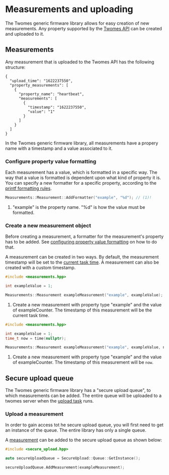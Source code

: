 # Measurements and uploading

The Twomes generic firmware library allows for easy creation of new measurements. Any property supported by the [Twomes API](https://github.com/energietransitie/twomes-backoffice-api) can be created and uploaded to it.

## Measurements

Any measurement that is uploaded to the Twomes API has the following structure:

```json5 title="Heartbeat measurement example"
{
  "upload_time": "1622237550",
  "property_measurements": [
    {
      "property_name": "heartbeat",
      "measurements": [
        {
          "timestamp": "1622237550",
          "value": "1"
        }
      ]
    }
  ]
}
```

In the Twomes generic firmware library, all measurements have a propery name with a timestamp and a value associated to it.

### Configure property value formatting

Each measurement has a value, which is formatted in a specific way. The way that a value is formatted is dependent upon what kind of property it is. You can specify a new formatter for a specific property, according to the [printf formatting rules](https://en.wikipedia.org/wiki/Printf_format_string).

```cpp title="Adding a property formatter"
Measurements::Measurement::AddFormatter("example", "%d"); // (1)!
```

1. "example" is the property name. "%d" is how the value must be formatted.

### Create a new measurement object

Before creating a measurement, a formatter for the measurement's property has to be added. See [configuring property value formatting](#configuring-property-value-formatting) on how to do that.

A measurement can be created in two ways. By default, the measurement timestamp will be set to the [current task time](scheduler.md#current-task-time). A measurement can also be created with a custom timestamp.

```cpp title="Creating a measurement with the current task time"
#include <measurements.hpp>

int exampleValue = 1;

Measurements::Measurement exampleMeasurement("example", exampleValue); // (1)!
```

1. Create a new measurement with property type "example" and the value of exampleCounter. The timestamp of this measurement will be the current task time.

```cpp title="Creating a measurement with a custom timestamp"
#include <measurements.hpp>

int exampleValue = 1;
time_t now = time(nullptr);

Measurements::Measurement exampleMeasurement("example", exampleValue, now); // (1)!
```

1. Create a new measurement with property type "example" and the value of exampleCounter. The timestamp of this measurement will be `now`.

## Secure upload queue

The Twomes generic firmware library has a "secure upload queue", to which measurements can be added. The entire queue will be uploaded to a twomes server when the [upload task](tasks.md#default-tasks) runs.

### Upload a measurement

In order to gain access tot he secure upload queue, you will first need to get an instance of the queue. The entire library has only a single queue.

A [measurement](#creating-a-new-measurement-object) can be added to the secure upload queue as shown below:

```cpp title="Getting access to the queue and adding a measurement"
#include <secure_upload.hpp>

auto secureUploadQueue = SecureUpload::Queue::GetInstance();

secureUploadQueue.AddMeasurement(exampleMeasurement);
```
